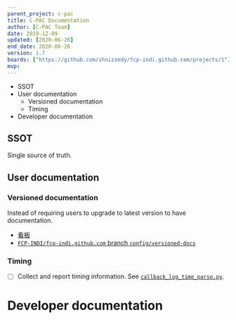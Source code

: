 ```yaml
---
parent_project: c-pac
title: C-PAC Documentation
author: [C-PAC Team]
date: 2019-12-09
updated: [2020-06-26]
end_date: 2020-06-26
version: 1.7
boards: ["https://github.com/shnizzedy/fcp-indi.github.com/projects/1"]
mvp: 
---
```


* SSOT
* User documentation
   * Versioned documentation
   * Timing
* Developer documentation

<!--more-->

## SSOT

Single source of truth.

## User documentation

### Versioned documentation

Instead of requiring users to upgrade to latest version to have documentation.

* [看板](https://github.com/shnizzedy/fcp-indi.github.com/projects/1)
* [`FCP-INDI/fcp-indi.github.com` branch `config/versioned-docs`](https://github.com/FCP-INDI/fcp-indi.github.com/tree/config/versioned-docs)

### Timing

- [ ] Collect and report timing information. See [`callback_log_time_parse.py`](https://github.com/sgiavasis/CPAC_regtest_pack/blob/master/callback_log_time_parse.py).

# Developer documentation